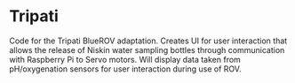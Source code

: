 # Tripati
Code for the Tripati BlueROV adaptation. Creates UI for user interaction that allows the release of Niskin water sampling bottles through communication with Raspberry Pi to Servo motors. Will display data taken from pH/oxygenation sensors for user interaction during use of ROV.
